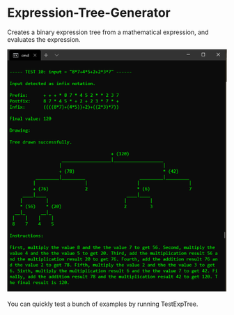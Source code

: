 # Expression-Tree-Generator
Creates a binary expression tree from a mathematical expression, and evaluates the expression.

![alt text](https://raw.githubusercontent.com/BenRStutzman/expression-tree/master/example.png)
<br><br>
You can quickly test a bunch of examples by running TestExpTree.
